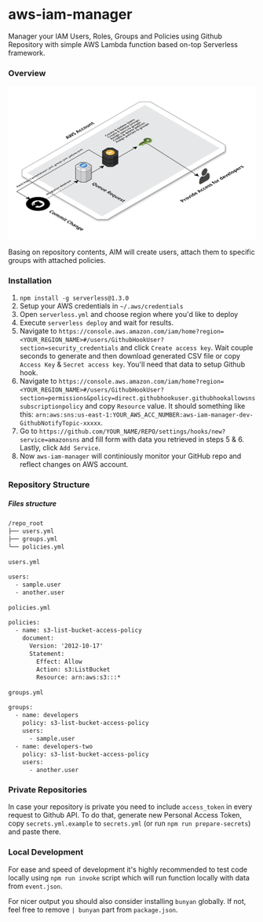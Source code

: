 # aws-iam-manager

Manager your IAM Users, Roles, Groups and Policies using Github Repository with simple AWS Lambda function based on-top Serverless framework.

### Overview

![Overview](overview.png)

Basing on repository contents, AIM will create users, attach them to specific groups with attached policies.

### Installation

1. ```npm install -g serverless@1.3.0```
2. Setup your AWS credentials in ```~/.aws/credentials```
3. Open ```serverless.yml``` and choose region where you'd like to deploy
4. Execute ```serverless deploy``` and wait for results.
5. Navigate to `https://console.aws.amazon.com/iam/home?region=<YOUR_REGION_NAME>#/users/GithubHookUser?section=security_credentials` and click `Create access key`. Wait couple seconds to generate and then download generated CSV file or copy `Access Key` & `Secret access key`. You'll need that data to setup Github hook.
6. Navigate to `https://console.aws.amazon.com/iam/home?region=<YOUR_REGION_NAME>#/users/GithubHookUser?section=permissions&policy=direct.githubhookuser.githubhookallowsnssubscriptionpolicy` and copy `Resource` value. It should something like this: `arn:aws:sns:us-east-1:YOUR_AWS_ACC_NUMBER:aws-iam-manager-dev-GithubNotifyTopic-xxxxx`.
7. Go to `https://github.com/YOUR_NAME/REPO/settings/hooks/new?service=amazonsns` and fill form with data you retrieved in steps 5 & 6. Lastly, click `Add Service`.
8. Now `aws-iam-manager` will continiously monitor your GitHub repo and reflect changes on AWS account.

### Repository Structure
##### Files structure

```
/repo_root
├── users.yml
├── groups.yml
└── policies.yml
```

`users.yml`
```
users:
  - sample.user
  - another.user
```

`policies.yml`
```
policies:
  - name: s3-list-bucket-access-policy
    document:
      Version: '2012-10-17'
      Statement:
        Effect: Allow
        Action: s3:ListBucket
        Resource: arn:aws:s3:::*
```

`groups.yml`
```
groups:
  - name: developers
    policy: s3-list-bucket-access-policy
    users:
      - sample.user
  - name: developers-two
    policy: s3-list-bucket-access-policy
    users:
      - another.user
```


### Private Repositories
In case your repository is private you need to include `access_token` in every request to Github API. To do that, generate new Personal Access Token, copy `secrets.yml.example` to `secrets.yml` (or run `npm run prepare-secrets`) and paste there.

### Local Development
For ease and speed of development it's highly recommended to test code locally using ```npm run invoke``` script which will run function locally with data from `event.json`.

For nicer output you should also consider installing `bunyan` globally. If not, feel free to remove `| bunyan` part from `package.json`.
